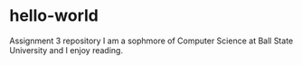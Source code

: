 # hello-world
Assignment 3 repository
I am a sophmore of Computer Science at Ball State University and I enjoy reading.
